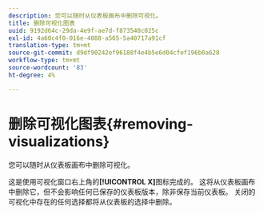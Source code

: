 ```yaml
---
description: 您可以随时从仪表板画布中删除可视化。
title: 删除可视化图表
uuid: 9192d64c-29da-4e9f-ae7d-f873548c025c
exl-id: 4a60c4f0-016e-4088-a565-5a40717a91cf
translation-type: tm+mt
source-git-commit: d9df90242ef96188f4e4b5e6d04cfef196b0a628
workflow-type: tm+mt
source-wordcount: '83'
ht-degree: 4%

---
```


# 删除可视化图表{#removing-visualizations}

您可以随时从仪表板画布中删除可视化。

这是使用可视化窗口右上角的&#x200B;**[!UICONTROL X]**&#x200B;图标完成的。 这将从仪表板画布中删除它，但不会影响任何已保存的仪表板版本，除非保存当前仪表板。 关闭的可视化中存在的任何选择都将从仪表板的选择中删除。
